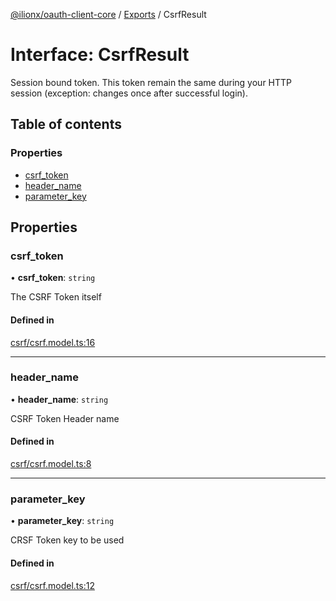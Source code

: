 [@ilionx/oauth-client-core](../README.md) / [Exports](../modules.md) / CsrfResult

# Interface: CsrfResult

Session bound token. This token remain the same during your HTTP session (exception: changes once after successful login).

## Table of contents

### Properties

- [csrf\_token](CsrfResult.md#csrf_token)
- [header\_name](CsrfResult.md#header_name)
- [parameter\_key](CsrfResult.md#parameter_key)

## Properties

### csrf\_token

• **csrf\_token**: `string`

The CSRF Token itself

#### Defined in

[csrf/csrf.model.ts:16](https://github.com/Q24/oauth-client/blob/d3fb1c4/packages/oauth-client-core/src/csrf/csrf.model.ts#L16)

___

### header\_name

• **header\_name**: `string`

CSRF Token Header name

#### Defined in

[csrf/csrf.model.ts:8](https://github.com/Q24/oauth-client/blob/d3fb1c4/packages/oauth-client-core/src/csrf/csrf.model.ts#L8)

___

### parameter\_key

• **parameter\_key**: `string`

CRSF Token key to be used

#### Defined in

[csrf/csrf.model.ts:12](https://github.com/Q24/oauth-client/blob/d3fb1c4/packages/oauth-client-core/src/csrf/csrf.model.ts#L12)
